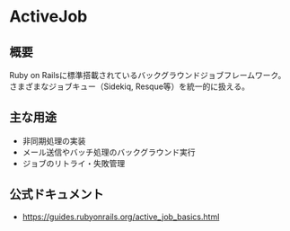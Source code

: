 # ActiveJob

## 概要
Ruby on Railsに標準搭載されているバックグラウンドジョブフレームワーク。さまざまなジョブキュー（Sidekiq, Resque等）を統一的に扱える。

## 主な用途
- 非同期処理の実装
- メール送信やバッチ処理のバックグラウンド実行
- ジョブのリトライ・失敗管理

## 公式ドキュメント
- https://guides.rubyonrails.org/active_job_basics.html 